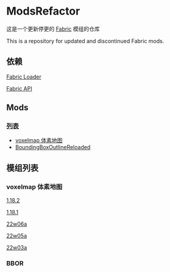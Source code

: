 # ModsRefactor

这是一个更新停更的 [Fabric](https://fabricmc.net/develop/) 模组的仓库

This is a repository for updated and discontinued Fabric mods.

## 依赖

[Fabric Loader](https://fabricmc.net/use/installer/)

[Fabric API](https://github.com/FabricMC/fabric)


## Mods

### [列表](#模组列表)

- [voxelmap 体素地图](#voxelmap-体素地图)
- [BoundingBoxOutlineReloaded](#BBOR)

## 模组列表

### voxelmap 体素地图

[1.18.2](https://io.magicst.cn/voxelmap/voxelmap-1.18.2)

[1.18.1](https://io.magicst.cn/voxelmap/voxelmap-1.18.1)

[22w06a](https://io.magicst.cn/voxelmap/voxelmap-22w06a)

[22w05a](https://io.magicst.cn/voxelmap/voxelmap-22w05a)

[22w03a](https://io.magicst.cn/voxelmap/voxelmap-22w03a)

### BBOR
